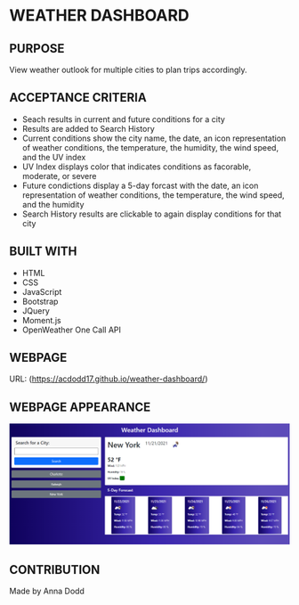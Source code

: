 # WEATHER DASHBOARD 

## PURPOSE
View weather outlook for multiple cities to plan trips accordingly. 

## ACCEPTANCE CRITERIA
- Seach results in current and future conditions for a city 
- Results are added to Search History
- Current conditions show the city name, the date, an icon representation of weather conditions, the temperature, the humidity, the wind speed, and the UV index
- UV Index displays color that indicates conditions as facorable, moderate, or severe
- Future condictions display a 5-day forcast with  the date, an icon representation of weather conditions, the temperature, the wind speed, and the humidity
- Search History results are clickable to again display conditions for that city 

## BUILT WITH 
- HTML
- CSS
- JavaScript
- Bootstrap
- JQuery
- Moment.js
- OpenWeather One Call API

## WEBPAGE 
URL: (https://acdodd17.github.io/weather-dashboard/)
## WEBPAGE APPEARANCE 
![Weather Dashboard with current weather for Raleigh](./assets\weather-dashboard.PNG)

## CONTRIBUTION
Made by Anna Dodd 